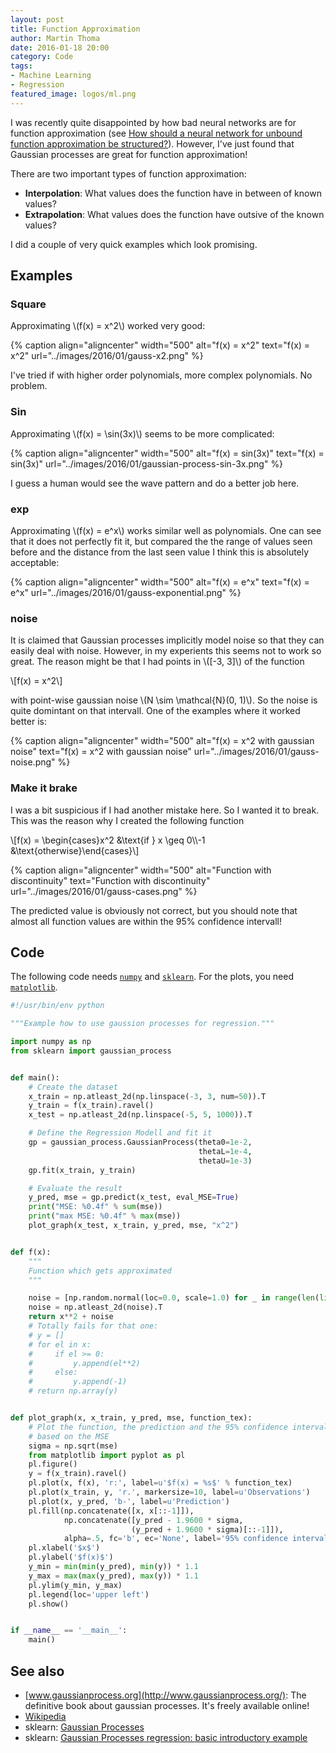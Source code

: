 ```yaml
---
layout: post
title: Function Approximation
author: Martin Thoma
date: 2016-01-18 20:00
category: Code
tags:
- Machine Learning
- Regression
featured_image: logos/ml.png
---
```


I was recently quite disappointed by how bad neural networks are for function
approximation (see [How should a neural network for unbound function approximation be structured?](http://datascience.stackexchange.com/q/9495/8820)). However, I've just found that
Gaussian processes are great for function approximation!

There are two important types of function approximation:

* **Interpolation**: What values does the function have in between of known
  values?
* **Extrapolation**: What values does the function have outsive of the known
  values?

I did a couple of very quick examples which look promising.


## Examples


### Square

Approximating \\(f(x) = x^2\\) worked very good:

{% caption align="aligncenter" width="500" alt="f(x) = x^2" text="f(x) = x^2" url="../images/2016/01/gauss-x2.png" %}

I've tried if with higher order polynomials, more complex polynomials. No
problem.


### Sin

Approximating \\(f(x) = \sin(3x)\\) seems to be more complicated:

{% caption align="aligncenter" width="500" alt="f(x) = sin(3x)" text="f(x) = sin(3x)" url="../images/2016/01/gaussian-process-sin-3x.png" %}

I guess a human would see the wave pattern and do a better job here.


### exp

Approximating \\(f(x) = e^x\\) works similar well as polynomials. One can see
that it does not perfectly fit it, but compared the the range of values seen
before and the distance from the last seen value I think this is absolutely
acceptable:

{% caption align="aligncenter" width="500" alt="f(x) = e^x" text="f(x) = e^x" url="../images/2016/01/gauss-exponential.png" %}


### noise

It is claimed that Gaussian processes implicitly model noise so that they can
easily deal with noise. However, in my experients this seems not to work so
great. The reason might be that I had points in \\([-3, 3]\\) of the function

\\[f(x) = x^2\\]

with point-wise gaussian noise \\(N \sim \mathcal{N}(0, 1)\\). So the noise is
quite domintant on that intervall. One of the examples where it worked better
is:

{% caption align="aligncenter" width="500" alt="f(x) = x^2 with gaussian noise" text="f(x) = x^2 with gaussian noise" url="../images/2016/01/gauss-noise.png" %}


### Make it brake

I was a bit suspicious if I had another mistake here. So I wanted it to break.
This was the reason why I created the following function

\\[f(x) = \begin{cases}x^2 &\text{if } x \geq 0\\\\-1 &\text{otherwise}\end{cases}\\]

{% caption align="aligncenter" width="500" alt="Function with discontinuity" text="Function with discontinuity" url="../images/2016/01/gauss-cases.png" %}

The predicted value is obviously not correct, but you should note that almost
all function values are within the 95% confidence intervall!


## Code

The following code needs [`numpy`](http://docs.scipy.org/doc/numpy-1.10.1/user/install.html)
and [`sklearn`](http://scikit-learn.org/stable/install.html). For the plots,
you need [`matplotlib`](http://matplotlib.org/users/installing.html).

```python
#!/usr/bin/env python

"""Example how to use gaussion processes for regression."""

import numpy as np
from sklearn import gaussian_process


def main():
    # Create the dataset
    x_train = np.atleast_2d(np.linspace(-3, 3, num=50)).T
    y_train = f(x_train).ravel()
    x_test = np.atleast_2d(np.linspace(-5, 5, 1000)).T

    # Define the Regression Modell and fit it
    gp = gaussian_process.GaussianProcess(theta0=1e-2,
                                          thetaL=1e-4,
                                          thetaU=1e-3)
    gp.fit(x_train, y_train)

    # Evaluate the result
    y_pred, mse = gp.predict(x_test, eval_MSE=True)
    print("MSE: %0.4f" % sum(mse))
    print("max MSE: %0.4f" % max(mse))
    plot_graph(x_test, x_train, y_pred, mse, "x^2")


def f(x):
    """
    Function which gets approximated
    """

    noise = [np.random.normal(loc=0.0, scale=1.0) for _ in range(len(list(x)))]
    noise = np.atleast_2d(noise).T
    return x**2 + noise
    # Totally fails for that one:
    # y = []
    # for el in x:
    #     if el >= 0:
    #         y.append(el**2)
    #     else:
    #         y.append(-1)
    # return np.array(y)


def plot_graph(x, x_train, y_pred, mse, function_tex):
    # Plot the function, the prediction and the 95% confidence interval
    # based on the MSE
    sigma = np.sqrt(mse)
    from matplotlib import pyplot as pl
    pl.figure()
    y = f(x_train).ravel()
    pl.plot(x, f(x), 'r:', label=u'$f(x) = %s$' % function_tex)
    pl.plot(x_train, y, 'r.', markersize=10, label=u'Observations')
    pl.plot(x, y_pred, 'b-', label=u'Prediction')
    pl.fill(np.concatenate([x, x[::-1]]),
            np.concatenate([y_pred - 1.9600 * sigma,
                           (y_pred + 1.9600 * sigma)[::-1]]),
            alpha=.5, fc='b', ec='None', label='95% confidence interval')
    pl.xlabel('$x$')
    pl.ylabel('$f(x)$')
    y_min = min(min(y_pred), min(y)) * 1.1
    y_max = max(max(y_pred), max(y)) * 1.1
    pl.ylim(y_min, y_max)
    pl.legend(loc='upper left')
    pl.show()


if __name__ == '__main__':
    main()

```




## See also

* [www.gaussianprocess.org](http://www.gaussianprocess.org/): The definitive book about gaussian processes. It's freely available online!
* [Wikipedia](https://en.wikipedia.org/wiki/Kriging)
* sklearn: [Gaussian Processes](http://scikit-learn.org/stable/modules/gaussian_process.html)
* sklearn: [Gaussian Processes regression: basic introductory example](http://scikit-learn.org/stable/auto_examples/gaussian_process/plot_gp_regression.html)
